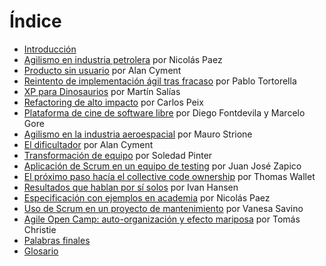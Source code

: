 Índice
===

* [Introducción](00-introduccion.md)
* [Agilismo en industria petrolera](01-caso_petrolera.md) por Nicolás Paez
* [Producto sin usuario](02-producto_sin_usuarios.md) por Alan Cyment
* [Reintento de implementación ágil tras fracaso](03-reintento.md) por Pablo Tortorella
* [XP para Dinosaurios](04-xp_dinos.md) por Martín Salías
* [Refactoring de alto impacto](05-refactoring.md) por Carlos Peix
* [Plataforma de cine de software libre](06-plataforma_cine.md) por Diego Fontdevila y Marcelo Gore
* [Agilismo en la industria aeroespacial](07-caso_aeroespacial.md) por Mauro Strione
* [El dificultador](08-el_dificultador.md) por Alan Cyment
* [Transformación de equipo](09-transformacion_de_equipo.md) por Soledad Pinter
* [Aplicación de Scrum en un equipo de testing](10-testing-con-scrum.md) por Juan José Zapico
* [El próximo paso hacía el collective code ownership](11-collective_ownership.md) por Thomas Wallet
* [Resultados que hablan por sí solos](13-resultados_que_hablan.md) por Ivan Hansen
* [Especificación con ejemplos en academia](14-especificacion_con_ejemplos.md) por Nicolás Paez
* [Uso de Scrum en un proyecto de mantenimiento](15-scrum_mantenimiento.md) por Vanesa Savino
* [Agile Open Camp: auto-organización y efecto mariposa](16-el_aoc.md) por Tomás Christie
* [Palabras finales](17-palabras_finales.md)
* [Glosario](glosario.md)
